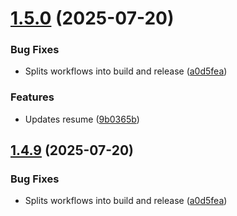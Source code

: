 # [1.5.0](https://github.com/sammosios/welcome/compare/v1.4.8...v1.5.0) (2025-07-20)


### Bug Fixes

* Splits workflows into build and release ([a0d5fea](https://github.com/sammosios/welcome/commit/a0d5feab895453dcc692b1e96d3a7b38d9ca69be))


### Features

* Updates resume ([9b0365b](https://github.com/sammosios/welcome/commit/9b0365bb3caaa5c348f8c85a77ba77da31c86213))

## [1.4.9](https://github.com/sammosios/welcome/compare/v1.4.8...v1.4.9) (2025-07-20)


### Bug Fixes

* Splits workflows into build and release ([a0d5fea](https://github.com/sammosios/welcome/commit/a0d5feab895453dcc692b1e96d3a7b38d9ca69be))
